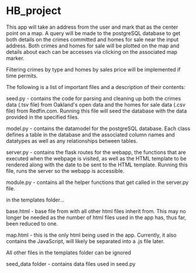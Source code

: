 # HB_project
This app will take an address from the user and mark that as the center point on a map.
A query will be made to the postgreSQL database to get both details on the crimes committed
and homes for sale near the input address. Both crimes and homes for sale will be plotted on the
map and details about each can be accesses via clicking on the associated map marker. 

Filtering crimes by type and homes by sales price will be implemented if time permits.

The following is a list of important files and a description of their contents:

seed.py - contains the code for parsing and cleaning up both the crimes data (.tsv file) from
          Oakland's open data and the homes for sale data (.csv file) from Redfin.com. Running 
          this file will seed the database with the data provided in the specified files.
    
model.py - contains the datamodel for the postgreSQL database. Each class defines a table in the
           database and the associated column names and datatypes as well as any relationships between tables.
 
server.py - contains the flask routes for the webapp, the functions that are executed when the webpage is visited,
            as well as the HTML template to be rendered along with the date to be sent to the HTML template.
            Running this file, runs the server so the webapp is accessible.
            
module.py - contains all the helper functions that get called in the server.py file.


in the templates folder...

base.html - base file from with all other html files inherit from. This may no longer be needed as the number of
            html files used in the app has, thus far, been reduced to one.

map.html - this is the only html being used in the app. Currently, it also contains the JavaScript, will likely
           be separated into a .js file later.
           
All other files in the templates folder can be ignored

seed_data folder - contains data files used in seed.py
          
